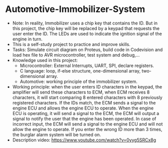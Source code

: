 # Automotive-Immobilizer-System
+ Note: In reality, Immobilizer uses a chip key that contains the ID. But in this project, the chip key will be replaced by a keypad that requests the user enter the ID. The LEDs are used to indicate the ignition signal of the engine in turn.
+ This is a self-study project to practice and improve skills.
+ Tasks: Simulate circuit diagram on Proteus, build code in Codevision and load hex file to AVR microcontroller, test system and debug,...
+ Knowledge used in this project: 
  - Microcontroller: External Interrupts, UART, SPI, declare registers. 
  - C language: loop, if-else structure, one-dimensional array, two-dimensional array.
  - Automotive: working principle of the immobilizer system.
+ Working principle: when the user enters ID characters in the keypad, the amplifier will send these characters to ECM, when ECM receives 8 characters, it will start comparing 8 entered characters with 8 previously registered characters. If the IDs match, the ECM sends a signal to the engine ECU and allows the engine ECU to operate. When the engine ECU is operating, it will send a signal to the ECM, the ECM will output a signal to notify the user that the engine has been operated. In case of incorrect input, the ECM will send a signal to the engine ECU and will not allow the engine to operate. If you enter the wrong ID more than 3 times, the burglar alarm system will be turned on.
+ Description video: https://www.youtube.com/watch?v=0yyg5SRCx8g 
